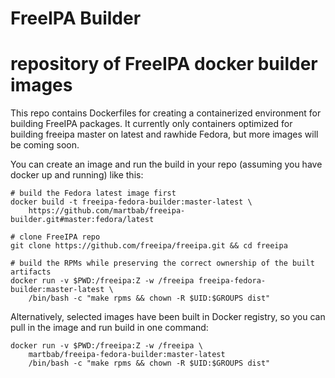 # FreeIPA Builder

repository of FreeIPA docker builder images
===========================================

This repo contains Dockerfiles for creating a containerized environment for
building FreeIPA packages. It currently only containers optimized for building
freeipa master on latest and rawhide Fedora, but more images will be coming
soon.

You can create an image and run the build in your repo (assuming you have
docker up and running) like this:

```
# build the Fedora latest image first
docker build -t freeipa-fedora-builder:master-latest \
    https://github.com/martbab/freeipa-builder.git#master:fedora/latest

# clone FreeIPA repo
git clone https://github.com/freeipa/freeipa.git && cd freeipa

# build the RPMs while preserving the correct ownership of the built artifacts
docker run -v $PWD:/freeipa:Z -w /freeipa freeipa-fedora-builder:master-latest \
    /bin/bash -c "make rpms && chown -R $UID:$GROUPS dist" 
```

Alternatively, selected images have been built in Docker registry, so you can
pull in the image and run build in one command:

```
docker run -v $PWD:/freeipa:Z -w /freeipa \
    martbab/freeipa-fedora-builder:master-latest
    /bin/bash -c "make rpms && chown -R $UID:$GROUPS dist" 
```
